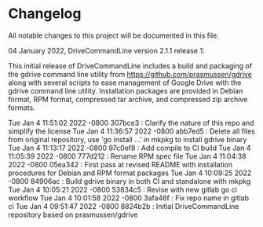 # Changelog

All notable changes to this project will be documented in this file.

04 January 2022, DriveCommandLine version 2.1.1 release 1:

This initial release of DriveCommandLine includes a build and packaging
of the gdrive command line utility from https://github.com/prasmussen/gdrive
along with several scripts to ease management of Google Drive with the
gdrive command line utility. Installation packages are provided in Debian
format, RPM format, compressed tar archive, and compressed zip archive formats.

Tue Jan 4 11:51:02 2022 -0800 307bce3 :
   Clarify the nature of this repo and simplify the license
Tue Jan 4 11:36:57 2022 -0800 abb7ed5 :
   Delete all files from original repository, use 'go install ...' in mkpkg to install gdrive binary
Tue Jan 4 11:13:17 2022 -0800 97c0ef8 :
   Add compile to CI build
Tue Jan 4 11:05:39 2022 -0800 777d212 :
   Rename RPM spec file
Tue Jan 4 11:04:38 2022 -0800 05ea342 :
   First pass at revised README with installation procedures for Debian and RPM format packages
Tue Jan 4 10:09:25 2022 -0800 84906ac :
   Build gdrive binary in both CI and standalone with mkpkg
Tue Jan 4 10:05:21 2022 -0800 53834c5 :
   Revise with new gitlab go ci workflow
Tue Jan 4 10:01:58 2022 -0800 3afa46f :
   Fix repo name in gitlab ci
Tue Jan 4 09:51:47 2022 -0800 8824b2b :
   Initial DriveCommandLine repository based on prasmussen/gdrive
